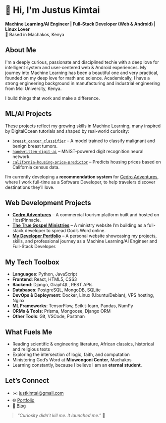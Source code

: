 # 👋 Hi, I'm Justus Kimtai

**Machine Learning/AI Engineer | Full-Stack Developer (Web & Android) | Linux Lover**  
📍 Based in Machakos, Kenya

## About Me
I'm a deeply curious, passionate and disciplined techie with a deep love for intelligent system and user-centered web & Android experiences. My journey into Machine Learning has been a beautiful one and very practical, founded on my deep love for math and science. Academically, I have a strong engineering background in manufacturing and industrial engineering from Moi University, Kenya.

I build things that work and make a difference.

## ML/AI Projects

These projects reflect my growing skills in Machine Learning, many inspired by DigitalOcean tutorials and shaped by real-world curiosity:

- [`breast_cancer_classifier`](https://github.com/justkimtai/breast_cancer_classifier) – A model trained to classify malignant and benign breast tumors.
- [`handwritten-digit-ai`](https://github.com/justkimtai/handwritten-digit-ai) – MNIST-powered digit recognition neural network.
- [`california-housing-price-predictor`](https://github.com/justkimtai/california-housing-price-predictor.git) – Predicts housing prices based on California census data.

I’m currently developing a **recommendation system** for [Cedro Adventures](https://www.cedroadventures.com), where I work full-time as a Software Developer, to help travelers discover destinations they’ll love.

## Web Development Projects

- [**Cedro Adventures**](https://www.cedroadventures.com) – A commercial tourism platform built and hosted on HostPinnacle.
- [**The True Gospel Ministries**](https://thetruegospelministries.org) – A ministry website I’m building as a full-stack developer to spread God’s Word online.
- [**My Developer Portfolio**](https://justuskimtai.com/) – A personal website showcasing my projects, skills, and professional journey as a Machine Learning/AI Engineer and Full-Stack Developer.

## My Tech Toolbox

- **Languages**: Python, JavaScript  
- **Frontend**: React, HTML5, CSS3  
- **Backend**: Django, GraphQL, REST APIs
- **Databases**:	PostgreSQL, MongoDB, SQLite
- **DevOps & Deployment**: Docker, Linux (Ubuntu/Debian), VPS hosting, Nginx  
- **ML Frameworks**: TensorFlow, Scikit-learn, Pandas, NumPy
- **ORMs & Tools**:	Prisma, Mongoose, Django ORM
- **Other Tools**: Git, VSCode, Postman

## What Fuels Me

- Reading scientific & engineering literature, African classics, historical and religious texts  
- Exploring the intersection of logic, faith, and computation  
- Ministering God’s Word at **Miuwongoni Center**, Machakos  
- Learning constantly, because I believe I am an **eternal student**.

## Let’s Connect

- ✉️ justkimtai@gmail.com  
- 🌐 [Portfolio](https://justuskimtai.com)  
- 💬 [Blog](https://justuskimtai/blogs)

> _“Curiosity didn’t kill me. It launched me.”_ 🚀
